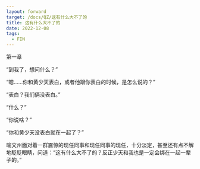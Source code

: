 ```yaml
---
layout: forward
target: /docs/QZ/这有什么大不了的
title: 这有什么大不了的
date: 2022-12-08
tags: 
  - FIN
---
```


第一章

“到我了，想问什么？”

“嗯……你和黄少天表白，或者他跟你表白的时候，是怎么说的？”

“表白？我们俩没表白。”

“什么？”

“你说啥？”

“你和黄少天没表白就在一起了？”

喻文州面对着一群震惊的现任同事和现任同事的现任，十分淡定，甚至还有点不解地眨眨眼睛，问道：“这有什么大不了的？反正少天和我也是一定会绑在一起一辈子的。”

